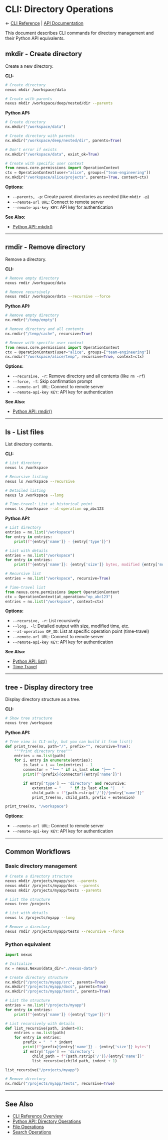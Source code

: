 # CLI: Directory Operations

← [CLI Reference](index.md) | [API Documentation](../README.md)

This document describes CLI commands for directory management and their Python API equivalents.

## mkdir - Create directory

Create a new directory.

**CLI:**
```bash
# Create directory
nexus mkdir /workspace/data

# Create with parents
nexus mkdir /workspace/deep/nested/dir --parents
```

**Python API:**
```python
# Create directory
nx.mkdir("/workspace/data")

# Create directory with parents
nx.mkdir("/workspace/deep/nested/dir", parents=True)

# Don't error if exists
nx.mkdir("/workspace/data", exist_ok=True)

# Create with specific user context
from nexus.core.permissions import OperationContext
ctx = OperationContext(user="alice", groups=["team-engineering"])
nx.mkdir("/workspace/alice/projects", parents=True, context=ctx)
```

**Options:**
- `--parents, -p`: Create parent directories as needed (like `mkdir -p`)
- `--remote-url URL`: Connect to remote server
- `--remote-api-key KEY`: API key for authentication

**See Also:**
- [Python API: mkdir()](../directory-operations.md#mkdir)

---

## rmdir - Remove directory

Remove a directory.

**CLI:**
```bash
# Remove empty directory
nexus rmdir /workspace/data

# Remove recursively
nexus rmdir /workspace/data --recursive --force
```

**Python API:**
```python
# Remove empty directory
nx.rmdir("/temp/empty")

# Remove directory and all contents
nx.rmdir("/temp/cache", recursive=True)

# Remove with specific user context
from nexus.core.permissions import OperationContext
ctx = OperationContext(user="alice", groups=["team-engineering"])
nx.rmdir("/workspace/alice/temp", recursive=True, context=ctx)
```

**Options:**
- `--recursive, -r`: Remove directory and all contents (like `rm -rf`)
- `--force, -f`: Skip confirmation prompt
- `--remote-url URL`: Connect to remote server
- `--remote-api-key KEY`: API key for authentication

**See Also:**
- [Python API: rmdir()](../directory-operations.md#rmdir)

---

## ls - List files

List directory contents.

**CLI:**
```bash
# List directory
nexus ls /workspace

# Recursive listing
nexus ls /workspace --recursive

# Detailed listing
nexus ls /workspace --long

# Time-travel: List at historical point
nexus ls /workspace --at-operation op_abc123
```

**Python API:**
```python
# List directory
entries = nx.list("/workspace")
for entry in entries:
    print(f"{entry['name']} - {entry['type']}")

# List with details
entries = nx.list("/workspace")
for entry in entries:
    print(f"{entry['name']}: {entry['size']} bytes, modified {entry['modified_at']}")

# Recursive list
entries = nx.list("/workspace", recursive=True)

# Time-travel list
from nexus.core.permissions import OperationContext
ctx = OperationContext(at_operation="op_abc123")
entries = nx.list("/workspace", context=ctx)
```

**Options:**
- `--recursive, -r`: List recursively
- `--long, -l`: Detailed output with size, modified time, etc.
- `--at-operation OP_ID`: List at specific operation point (time-travel)
- `--remote-url URL`: Connect to remote server
- `--remote-api-key KEY`: API key for authentication

**See Also:**
- [Python API: list()](../directory-operations.md#list)
- [Time Travel](../versioning.md#time-travel)

---

## tree - Display directory tree

Display directory structure as a tree.

**CLI:**
```bash
# Show tree structure
nexus tree /workspace
```

**Python API:**
```python
# Tree view is CLI-only, but you can build it from list()
def print_tree(nx, path="/", prefix="", recursive=True):
    """Print directory tree"""
    entries = nx.list(path)
    for i, entry in enumerate(entries):
        is_last = i == len(entries) - 1
        connector = "└── " if is_last else "├── "
        print(f"{prefix}{connector}{entry['name']}")

        if entry['type'] == 'directory' and recursive:
            extension = "    " if is_last else "│   "
            child_path = f"{path.rstrip('/')}/{entry['name']}"
            print_tree(nx, child_path, prefix + extension)

print_tree(nx, "/workspace")
```

**Options:**
- `--remote-url URL`: Connect to remote server
- `--remote-api-key KEY`: API key for authentication

---

## Common Workflows

### Basic directory management
```bash
# Create a directory structure
nexus mkdir /projects/myapp/src --parents
nexus mkdir /projects/myapp/docs --parents
nexus mkdir /projects/myapp/tests --parents

# List the structure
nexus tree /projects

# List with details
nexus ls /projects/myapp --long

# Remove a directory
nexus rmdir /projects/myapp/tests --recursive --force
```

### Python equivalent
```python
import nexus

# Initialize
nx = nexus.Nexus(data_dir="./nexus-data")

# Create directory structure
nx.mkdir("/projects/myapp/src", parents=True)
nx.mkdir("/projects/myapp/docs", parents=True)
nx.mkdir("/projects/myapp/tests", parents=True)

# List the structure
entries = nx.list("/projects/myapp")
for entry in entries:
    print(f"{entry['name']} ({entry['type']})")

# List recursively with details
def list_recursive(path, indent=0):
    entries = nx.list(path)
    for entry in entries:
        prefix = "  " * indent
        print(f"{prefix}{entry['name']} - {entry['size']} bytes")
        if entry['type'] == 'directory':
            child_path = f"{path.rstrip('/')}/{entry['name']}"
            list_recursive(child_path, indent + 1)

list_recursive("/projects/myapp")

# Remove directory
nx.rmdir("/projects/myapp/tests", recursive=True)
```

---

## See Also

- [CLI Reference Overview](index.md)
- [Python API: Directory Operations](../directory-operations.md)
- [File Operations](file-operations.md)
- [Search Operations](search.md)

